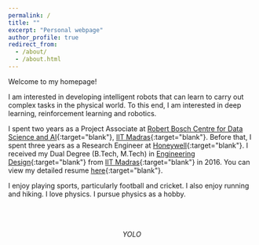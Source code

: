```yaml
---
permalink: /
title: ""
excerpt: "Personal webpage"
author_profile: true
redirect_from: 
  - /about/
  - /about.html
---
```

Welcome to my homepage!

I am interested in developing intelligent robots that can learn to carry out complex tasks in the physical world. To this end, I am interested in deep learning, reinforcement learning and robotics.

I spent two years as a Project Associate at [Robert Bosch Centre for Data Science and AI](https://rbcdsai.iitm.ac.in/){:target="blank"}, [IIT Madras](https://www.iitm.ac.in/){:target="blank"}. Before that, I spent three years as a Research Engineer at [Honeywell](https://www.honeywell.com){:target="blank"}. I received my Dual Degree (B.Tech, M.Tech) in [Engineering Design](https://ed.iitm.ac.in){:target="blank"} from [IIT Madras](https://www.iitm.ac.in/){:target="blank"} in 2016. You can view my detailed resume [here](https://adi3e08.github.io/files/resume.pdf){:target="blank"}.

I enjoy playing sports, particularly football and cricket. I also enjoy running and hiking. I love physics. I pursue physics as a hobby.

<p align="center">
<br>
<br>
<br>
<em>YOLO</em>
<br>
</p>
